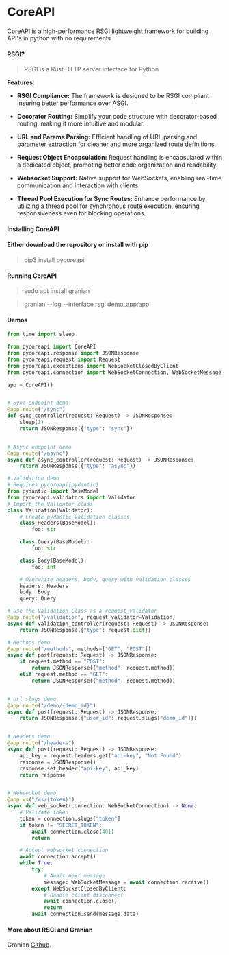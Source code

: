 # CoreAPI

CoreAPI is a high-performance RSGI lightweight framework for building API's in python with no requirements

#### RSGI?
> RSGI is a Rust HTTP server interface for Python

**Features**:
- **RSGI Compliance:** The framework is designed to be RSGI compliant insuring better performance over ASGI.
  
- **Decorator Routing:** Simplify your code structure with decorator-based routing, making it more intuitive and modular.

- **URL and Params Parsing:** Efficient handling of URL parsing and parameter extraction for cleaner and more organized route definitions.

- **Request Object Encapsulation:** Request handling is encapsulated within a dedicated object, promoting better code organization and readability.

- **Websocket Support:** Native support for WebSockets, enabling real-time communication and interaction with clients.

- **Thread Pool Execution for Sync Routes:** Enhance performance by utilizing a thread pool for synchronous route execution, ensuring responsiveness even for blocking operations.

#### Installing CoreAPI
#### Either download the repository or install with pip
> pip3 install pycoreapi
#### Running CoreAPI
> sudo apt install granian

> granian --log --interface rsgi demo_app:app


#### Demos
```py
from time import sleep

from pycoreapi import CoreAPI
from pycoreapi.response import JSONResponse
from pycoreapi.request import Request
from pycoreapi.exceptions import WebSocketClosedByClient
from pycoreapi.connection import WebSocketConnection, WebSocketMessage

app = CoreAPI()


# Sync endpoint demo
@app.route("/sync")
def sync_controller(request: Request) -> JSONResponse:
    sleep(1)
    return JSONResponse({"type": "sync"})


# Async endpoint demo
@app.route("/async")
async def async_controller(request: Request) -> JSONResponse:
    return JSONResponse({"type": "async"})

# Validation demo
# Requires pycoreapi[pydantic]
from pydantic import BaseModel
from pycoreapi.validators import Validator
# Import the Validator class
class Validation(Validator):
    # Create pydantic validation classes
    class Headers(BaseModel):
        foo: str

    class Query(BaseModel):
        foo: str

    class Body(BaseModel):
        foo: int

    # Overwrite headers, body, query with validation classes
    headers: Headers
    body: Body
    query: Query

# Use the Validation Class as a request_validator
@app.route("/validation", request_validator=Validation)
async def validatipn_controller(request: Request) -> JSONResponse:
    return JSONResponse({"type": request.dict})

# Methods demo
@app.route("/methods", methods=["GET", "POST"])
async def post(request: Request) -> JSONResponse:
    if request.method == "POST":
        return JSONResponse({"method": request.method})
    elif request.method == "GET":
        return JSONResponse({"method": request.method})


# Url slugs demo
@app.route("/demo/{demo_id}")
async def post(request: Request) -> JSONResponse:
    return JSONResponse({"user_id": request.slugs["demo_id"]})


# Headers demo
@app.route("/headers")
async def post(request: Request) -> JSONResponse:
    api_key = request.headers.get("api-key", "Not Found")
    response = JSONResponse()
    response.set_header("api-key", api_key)
    return response


# Websocket demo
@app.ws("/ws/{token}")
async def web_socket(connection: WebSocketConnection) -> None:
    # Validate token
    token = connection.slugs["token"]
    if token != "SECRET_TOKEN":
        await connection.close(401)
        return

    # Accept websocket connection
    await connection.accept()
    while True:
        try:
            # Await next message
            message: WebSocketMessage = await connection.receive()
        except WebSocketClosedByClient:
            # Handle client disconnect
            await connection.close()
            return
        await connection.send(message.data)
```

#### More about RSGI and Granian
Granian [Github](https://github.com/emmett-framework/granian).
